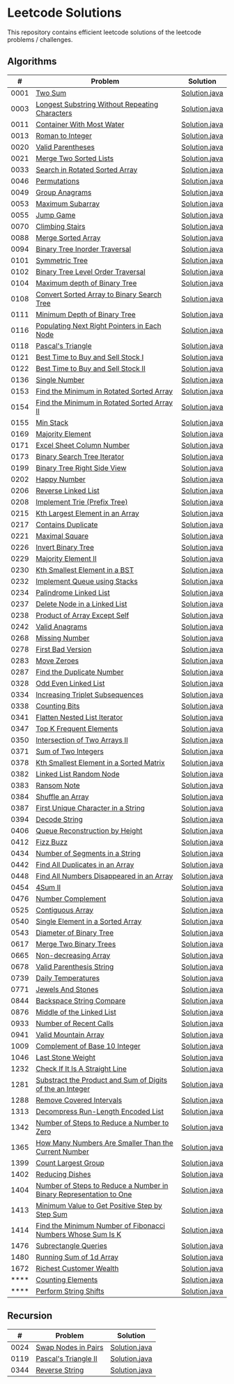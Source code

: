 # Leetcode Solutions 

This repository contains efficient leetcode solutions of the leetcode problems / challenges.

## Algorithms 

| # | Problem | Solution | 
|---| ----- | -------- |
|  0001  | [ Two Sum ](https://leetcode.com/problems/two-sum/) | [Solution.java](./algorithm/1.%20Two%20Sum/Solution.java)
|  0003  | [ Longest Substring Without Repeating Characters ](https://leetcode.com/problems/longest-substring-without-repeating-characters/) | [Solution.java](./algorithm/3.%20Longest%20Substring%20Without%20Repeating%20Characters/Solution.java)
|  0011  | [ Container With Most Water ](https://leetcode.com/problems/container-with-most-water/) | [Solution.java](./algorithm/11.%20Container%20With%20Most%20Water/Solution.java)
|  0013  | [ Roman to Integer ](https://leetcode.com/problems/roman-to-integer/) | [Solution.java](./algorithm/13.%20Roman%20to%20Integer/Solution.java)
|  0020  | [ Valid Parentheses ](https://leetcode.com/problems/valid-parentheses/) | [Solution.java](./algorithm/20.%20Valid%20Parentheses/Solution.java) 
|  0021  | [ Merge Two Sorted Lists ](https://leetcode.com/problems/merge-two-sorted-lists/) | [Solution.java](./algorithm/21.%20Merge%20Two%20Sorted%20Lists/Solution.java) 
|  0033  | [ Search in Rotated Sorted Array ](https://leetcode.com/problems/search-in-rotated-sorted-array/) | [Solution.java](./algorithm/33.%20Search%20in%20Rotated%20Sorted%20Array/Solution.java) 
|  0046  | [ Permutations ](https://leetcode.com/problems/permutations/) | [Solution.java](./algorithm/46.%20Permutations/Solution.java) 
|  0049  | [ Group Anagrams ](https://leetcode.com/problems/group-anagrams/) | [Solution.java](./algorithm/49.%20Group%20Anagrams/Solution.java)  
|  0053  | [ Maximum Subarray ](https://leetcode.com/problems/maximum-subarray/) | [Solution.java](./algorithm/53.%20Maximum%20Subarray/Solution.java)
|  0055  | [ Jump Game ](https://leetcode.com/problems/jump-game/) | [Solution.java](./algorithm/55.%20Jump%20Game/Solution.java)
|  0070  | [ Climbing Stairs ](https://leetcode.com/problems/climbing-stairs/) | [Solution.java](./algorithm/70.%20Climbing%20Stairs/Solution.java)
|  0088  | [ Merge Sorted Array ](https://leetcode.com/problems/merge-sorted-array/) | [Solution.java](./algorithm/88.%20Merge%20Sorted%20Array/Solution.java)
|  0094  | [ Binary Tree Inorder Traversal ](https://leetcode.com/problems/binary-tree-inorder-traversal/) | [Solution.java](./algorithm/94.%20Binary%20Tree%20Inorder%20Traversal/Solution.java)
|  0101  | [ Symmetric Tree ](https://leetcode.com/problems/symmetric-tree/) | [Solution.java](./algorithm/101.%20Symmetric%20Tree/Solution.java)
|  0102  | [ Binary Tree Level Order Traversal ](https://leetcode.com/problems/binary-tree-level-order-traversal/) | [Solution.java](./algorithm/102.%20Binary%20Tree%20Level%20Order%20Traversal/Solution.java)
|  0104  | [ Maximum depth of Binary Tree ](https://leetcode.com/problems/maximum-depth-of-binary-tree/) | [Solution.java](./algorithm/104.%20Maximum%20Depth%20of%20Binary%20Tree/Solution.java)
|  0108  | [ Convert Sorted Array to Binary Search Tree ](https://leetcode.com/problems/convert-sorted-array-to-binary-search-tree/) | [Solution.java](./algorithm/108.%20Convert%20Sorted%20Array%20to%20Binary%20Search%20Tree/Solution.java)
|  0111  | [ Minimum Depth of Binary Tree ](https://leetcode.com/problems/minimum-depth-of-binary-tree/) | [Solution.java](./algorithm/111.%20Minimum%20Depth%20of%20Binary%20Tree/Solution.java)
|  0116  | [ Populating Next Right Pointers in Each Node ](https://leetcode.com/problems/populating-next-right-pointers-in-each-node/) | [Solution.java](./algorithm/116.%20Populating%20Next%20Right%20Pointers%20in%20Each%20Node/Solution.java)
|  0118  | [ Pascal's Triangle ](https://leetcode.com/problems/pascals-triangle/) | [Solution.java](./algorithm/118.%20Pascal's%20Triangle/Solution.java)
|  0121  | [ Best Time to Buy and Sell Stock I ](https://leetcode.com/problems/best-time-to-buy-and-sell-stock/) | [Solution.java](./algorithm/121.%20Best%20Time%20to%20Buy%20and%20Sell%20Stock/Solution.java)
|  0122  | [ Best Time to Buy and Sell Stock II ](https://leetcode.com/problems/best-time-to-buy-and-sell-stock-ii/) | [Solution.java](./algorithm/122.%20Best%20Time%20to%20Buy%20and%20Sell%20Stock%20II/Solution.java)
|  0136  | [ Single Number ](https://leetcode.com/problems/single-number/) | [Solution.java](./algorithm/136.%20Single%20Number/Solution.java)
|  0153  | [ Find the Minimum in Rotated Sorted Array ](https://leetcode.com/problems/find-minimum-in-rotated-sorted-array/) | [Solution.java](./algorithm/153.%20Find%20Minimum%20in%20Rotated%20Sorted%20Array/Solution.java)
|  0154  | [ Find the Minimum in Rotated Sorted Array II ](https://leetcode.com/problems/find-minimum-in-rotated-sorted-array-ii/) | [Solution.java](./algorithm/154.%20Find%20Minimum%20in%20Rotated%20Sorted%20Array%20II/Solution.java)
|  0155  | [ Min Stack ](https://leetcode.com/problems/min-stack/) | [Solution.java](./algorithm/155.%20Min%20Stack/Solution.java)
|  0169  | [ Majority Element ](https://leetcode.com/problems/majority-element/) | [Solution.java](./algorithm/169.%20Majority%20Element/Solution.java)
|  0171  | [ Excel Sheet Column Number ](https://leetcode.com/problems/excel-sheet-column-number/) | [Solution.java](./algorithm/171.%20Excel%20Sheet%20Column%20Number/Solution.java)
|  0173  | [ Binary Search Tree Iterator ](https://leetcode.com/problems/binary-search-tree-iterator/) | [Solution.java](./algorithm/173.%20Binary%20Search%20Tree%20Iterator/Solution.java)
|  0199  | [ Binary Tree Right Side View ](https://leetcode.com/problems/binary-tree-right-side-view/) | [Solution.java](./algorithm/199.%20Binary%20Tree%20Right%20Side%20View/Solution.java)
|  0202  | [ Happy Number ](https://leetcode.com/problems/happy-number/) | [Solution.java](./algorithm/202.%20Happy%20Number/Solution.java)
|  0206  | [ Reverse Linked List ](https://leetcode.com/problems/reverse-linked-list/) | [Solution.java](./algorithm/206.%20Reverse%20Linked%20List/Solution.java)
|  0208  | [ Implement Trie (Prefix Tree) ](https://leetcode.com/problems/implement-trie-prefix-tree/) | [Solution.java](./algorithm/208.%20Implement%20Trie%20(Prefix%20Tree)/Solution.java)
|  0215  | [ Kth Largest Element in an Array ](https://leetcode.com/problems/kth-largest-element-in-an-array/) | [Solution.java](./algorithm/215.%20Kth%20Largest%20Element%20in%20an%20Array/Solution.java)
|  0217  | [ Contains Duplicate ](https://leetcode.com/problems/contains-duplicate/) | [Solution.java](./algorithm/217.%20Contains%20Duplicate/Solution.java)
|  0221  | [ Maximal Square ](https://leetcode.com/problems/maximal-square/) | [ Solution.java ](./algorithm/221.%20Maximal%20Square/Solution.java)
|  0226  | [ Invert Binary Tree ](https://leetcode.com/problems/invert-binary-tree/) | [ Solution.java ](./algorithm/226.%20Invert%20Binary%20Tree/Solution.java)
|  0229  | [ Majority Element II ](https://leetcode.com/problems/majority-element-ii/) | [Solution.java](./algorithm/229.%20Majority%20Element%20II/Solution.java)
|  0230  | [ Kth Smallest Element in a BST ](https://leetcode.com/problems/kth-smallest-element-in-a-bst/) | [Solution.java](./algorithm/230.%20Kth%20Smallest%20Element%20in%20a%20BST/Solution.java)
|  0232  | [ Implement Queue using Stacks ](https://leetcode.com/problems/implement-queue-using-stacks/) | [Solution.java](./algorithm/232.%20Implement%20Queue%20using%20Stacks/Solution.java)
|  0234  | [ Palindrome Linked List ](https://leetcode.com/problems/palindrome-linked-list/) | [Solution.java](./algorithm/234.%20Palindrome%20Linked%20List/Solution.java)
|  0237  | [ Delete Node in a Linked List ](https://leetcode.com/problems/delete-node-in-a-linked-list/) | [Solution.java](./algorithm/237.%20Delete%20Node%20in%20a%20Linked%20List/Solution.java)
|  0238  | [ Product of Array Except Self ](https://leetcode.com/problems/product-of-array-except-self/) | [Solution.java](./algorithm/238.%20Product%20of%20Array%20Except%20Self/Solution.java)
|  0242  | [ Valid Anagrams ](https://leetcode.com/problems/valid-anagram/) | [Solution.java](./algorithm/242.%20Valid%20Anagram/Solution.java)
|  0268  | [ Missing Number ](https://leetcode.com/problems/missing-number/) | [Solution.java](./algorithm/268.%20Missing%20Number/Solution.java)
|  0278  | [ First Bad Version ](https://leetcode.com/problems/first-bad-version/) | [Solution.java](./algorithm/278.%20First%20Bad%20Version/Solution.java)
|  0283  | [ Move Zeroes ](https://leetcode.com/problems/move-zeroes/) | [Solution.java](./algorithm/283.%20Move%20Zeroes/Solution.java)
|  0287  | [ Find the Duplicate Number ](https://leetcode.com/problems/find-the-duplicate-number/) | [Solution.java](./algorithm/287.%20Find%20the%20Duplicate%20Number/Solution.java)
|  0328  | [ Odd Even Linked List ](https://leetcode.com/problems/odd-even-linked-list/) | [Solution.java](./algorithm/328.%20Odd%20Even%20Linked%20List/Solution.java)
|  0334  | [ Increasing Triplet Subsequences ](https://leetcode.com/problems/increasing-triplet-subsequence/) | [Solution.java](./algorithm/334.%20Increasing%20Triplet%20Subsequence/Solution.java)
|  0338  | [ Counting Bits ](https://leetcode.com/problems/counting-bits/) | [Solution.java](./algorithm/338.%20Counting%20Bits/Solution.java)
|  0341  | [ Flatten Nested List Iterator ](https://leetcode.com/problems/flatten-nested-list-iterator/) | [Solution.java](./algorithm/341.%20Flatten%20Nested%20List%20Iterator/Solution.java)
|  0347  | [ Top K Frequent Elements ](https://leetcode.com/problems/top-k-frequent-elements/) | [Solution.java](./algorithm/347.%20Top%20K%20Frequent%20Elements/Solution.java)
|  0350  | [ Intersection of Two Arrays II ](https://leetcode.com/problems/intersection-of-two-arrays-ii/) | [Solution.java](./algorithm/350.%20Intersection%20of%20Two%20Arrays%20II/Solution.java)
|  0371  | [ Sum of Two Integers ](https://leetcode.com/problems/sum-of-two-integers/) | [Solution.java](./algorithm/371.%20Sum%20of%20Two%20Integers/Solution.java)
|  0378  | [ Kth Smallest Element in a Sorted Matrix ](https://leetcode.com/problems/kth-smallest-element-in-a-sorted-matrix/) | [Solution.java](./algorithm/378.%20Kth%20Smallest%20Element%20in%20a%20Sorted%20Matrix/Solution.java)
|  0382  | [ Linked List Random Node ](https://leetcode.com/problems/linked-list-random-node/) | [Solution.java](./algorithm/382.%20Linked%20List%20Random%20Node/Solution.java)
|  0383  | [ Ransom Note ](https://leetcode.com/problems/ransom-note/) | [Solution.java](./algorithm/383.%20Ransom%20Note/Solution.java)
|  0384  | [ Shuffle an Array ](https://leetcode.com/problems/shuffle-an-array/) | [Solution.java](./algorithm/384.%20Shuffle%20an%20Array/Solution.java)
|  0387  | [ First Unique Character in a String ](https://leetcode.com/problems/first-unique-character-in-a-string/) | [Solution.java](./algorithm/387.%20First%20Unique%20Character%20in%20a%20String/Solution.java)
|  0394  | [ Decode String ](https://leetcode.com/problems/decode-string/) | [Solution.java](./algorithm/394.%20Decode%20String/Solution.java)
|  0406  | [ Queue Reconstruction by Height ](https://leetcode.com/problems/queue-reconstruction-by-height/) | [Solution.java](./algorithm/406.%20Queue%20Reconstruction%20by%20Height/Solution.java)
|  0412  | [ Fizz Buzz ](https://leetcode.com/problems/fizz-buzz/) | [Solution.java](./algorithm/412.%20Fizz%20Buzz/Solution.java)
|  0434  | [ Number of Segments in a String ](https://leetcode.com/problems/number-of-segments-in-a-string/) | [Solution.java](./algorithm/434.%20Number%20of%20Segments%20in%20a%20String/Solution.java)
|  0442  | [ Find All Duplicates in an Array ](https://leetcode.com/problems/find-all-duplicates-in-an-array/) | [Solution.java](./algorithm/442.%20Find%20All%20Duplicates%20in%20an%20Array/Solution.java)
|  0448  | [ Find All Numbers Disappeared in an Array ](https://leetcode.com/problems/find-all-numbers-disappeared-in-an-array/) | [Solution.java](./algorithm/448.%20Find%20All%20Numbers%20Disappeared%20in%20an%20Array/Solution.java)
|  0454  | [ 4Sum II ](https://leetcode.com/problems/4sum-ii/) | [Solution.java](./algorithm/454.%204Sum%20II/Solution.java)
|  0476  | [ Number Complement ](https://leetcode.com/problems/number-complement/) | [Solution.java](./algorithm/476.%20Number%20Complement/Solution.java)
|  0525  | [ Contiguous Array ](https://leetcode.com/problems/contiguous-array/) | [Solution.java](./algorithm/525.%20Contiguous%20Array/Solution.java)
|  0540  | [ Single Element in a Sorted Array ](https://leetcode.com/problems/single-element-in-a-sorted-array/) | [Solution.java](./algorithm/540.%20Single%20Element%20in%20a%20Sorted%20Array/Solution.java)
|  0543  | [ Diameter of Binary Tree ](https://leetcode.com/problems/diameter-of-binary-tree/) | [Solution.java](./algorithm/543.%20Diameter%20of%20Binary%20Tree/Solution.java)
|  0617  | [ Merge Two Binary Trees ](https://leetcode.com/problems/merge-two-binary-trees/) | [Solution.java](./algorithm/617.%20Merge%20Two%20Binary%20Trees/Solution.java)
|  0665  | [ Non-decreasing Array ](https://leetcode.com/problems/non-decreasing-array/) | [Solution.java](./algorithm/665.%20Non-decreasing%20Array/Solution.java)
|  0678  | [ Valid Parenthesis String ](https://leetcode.com/problems/valid-parenthesis-string/) | [Solution.java](./algorithm/678.%20Valid%20Parenthesis%20String/Solution.java)
|  0739  | [ Daily Temperatures ](https://leetcode.com/problems/daily-temperatures/) | [Solution.java](./algorithm/739.%20Daily%20Temperatures/Solution.java)
|  0771  | [ Jewels And Stones ](https://leetcode.com/problems/jewels-and-stones/) | [Solution.java](./algorithm/771.%20Jewels%20And%20Stones/Solution.java)
|  0844  | [ Backspace String Compare ](https://leetcode.com/problems/backspace-string-compare/) | [Solution.java](./algorithm/844.%20Backspace%20String%20Compare/Solution.java)
|  0876  | [ Middle of the Linked List ](https://leetcode.com/problems/middle-of-the-linked-list/) | [Solution.java](./algorithm/876.%20Middle%20of%20the%20Linked%20List/Solution.java)
|  0933  | [ Number of Recent Calls ](https://leetcode.com/problems/number-of-recent-calls/) | [Solution.java](./algorithm/933.%20Number%20of%20Recent%20Calls/Solution.java)
|  0941  | [ Valid Mountain Array ](https://leetcode.com/problems/valid-mountain-array/) | [Solution.java](./algorithm/941.%20Valid%20Mountain%20Array/Solution.java)
|  1009  | [ Complement of Base 10 Integer ](https://leetcode.com/problems/complement-of-base-10-integer/) | [Solution.java](./algorithm/1009.%20Complement%20of%20Base%2010%20Integer/Solution.java) 
|  1046  | [ Last Stone Weight ](https://leetcode.com/problems/last-stone-weight/) | [Solution.java](./algorithm/1046.%20Last%20Stone%20Weight)
|  1232  | [ Check If It Is A Straight Line ](https://leetcode.com/problems/check-if-it-is-a-straight-line/) | [Solution.java](./algorithm/1232.%20Check%20If%20It%20Is%20a%20Straight%20Line/Solution.java)
|  1281  | [ Substract the Product and Sum of Digits of the an Integer ](https://leetcode.com/problems/subtract-the-product-and-sum-of-digits-of-an-integer/) | [Solution.java](./algorithm/1281.%20Substract%20the%20Product%20and%20Sum%20of%20Digits%20of%20the%20an%20Integer/Solution.java)
|  1288  | [ Remove Covered Intervals ](https://leetcode.com/problems/remove-covered-intervals/) | [Solution.java](./algorithm/1288.%20Remove%20Covered%20Intervals/Solution.java)
|  1313  | [ Decompress Run-Length Encoded List ](https://leetcode.com/problems/decompress-run-length-encoded-list/) | [Solution.java](./algorithm/1313.%20Decompress%20Run-Length%20Encoded%20List/Solution.java)
|  1342  | [ Number of Steps to Reduce a Number to Zero ](https://leetcode.com/problems/number-of-steps-to-reduce-a-number-to-zero/) | [Solution.java](./algorithm/1342.%20Number%20of%20Steps%20to%20Reduce%20a%20Number%20to%20Zero/Solution.java)
|  1365  | [ How Many Numbers Are Smaller Than the Current Number ](https://leetcode.com/problems/how-many-numbers-are-smaller-than-the-current-number/) | [Solution.java](./algorithm/1365.%20How%20Many%20Numbers%20Are%20Smaller%20Than%20the%20Current%20Number/Solution.java)
|  1399  | [ Count Largest Group ](https://leetcode.com/problems/count-largest-group/) | [Solution.java](./algorithm/1399.%20Count%20Largest%20Group/Solution.java)
|  1402  | [ Reducing Dishes ](https://leetcode.com/problems/reducing-dishes/) | [Solution.java](./algorithm/1402.%20Reducing%20Dishes/Solution.java)
|  1404  | [ Number of Steps to Reduce a Number in Binary Representation to One ](https://leetcode.com/problems/number-of-steps-to-reduce-a-number-in-binary-representation-to-one/) | [Solution.java](./algorithm/1404.%20Number%20of%20Steps%20to%20Reduce%20a%20Number%20in%20Binary%20Representation%20to%20One/Solution.java)
|  1413  | [ Minimum Value to Get Positive Step by Step Sum ](https://leetcode.com/problems/minimum-value-to-get-positive-step-by-step-sum/) | [Solution.java](./algorithm/1413.%20Minimum%20Value%20to%20Get%20Positive%20Step%20by%20Step%20Sum/Solution.java)
|  1414  | [ Find the Minimum Number of Fibonacci Numbers Whose Sum Is K ](https://leetcode.com/problems/find-the-minimum-number-of-fibonacci-numbers-whose-sum-is-k/) | [Solution.java ](./algorithm/1414.%20Find%20the%20Minimum%20Number%20of%20Fibonacci%20Numbers%20Whose%20Sum%20Is%20K/Solution.java)
|  1476  | [ Subrectangle Queries ](https://leetcode.com/problems/subrectangle-queries/) | [Solution.java ](./algorithm/1476.%20Subrectangle%20Queries/Solution.java)
|  1480  | [ Running Sum of 1d Array ](https://leetcode.com/problems/running-sum-of-1d-array/) | [Solution.java ](./algorithm/1480.%20Running%20Sum%20of%201d%20Array/Solution.java)
|  1672  | [ Richest Customer Wealth ](https://leetcode.com/problems/richest-customer-wealth/) | [Solution.java ](./algorithm/1672.%20Richest%20Customer%20Wealth/Solution.java)
|  ****  | [ Counting Elements ](./algorithm/Counting%20Elements/question.md) | [Solution.java](./algorithm/Counting%20Elements/Solution.java)
|  ****  | [ Perform String Shifts ](./algorithm/Perform%20String%20Shifts/question.md) |[Solution.java](./algorithm/Perform%20String%20Shifts/Solution.java)

## Recursion 

| # | Problem| Solution | 
|---| ----- | -------- |
| 0024 | [ Swap Nodes in Pairs ](https://leetcode.com/problems/swap-nodes-in-pairs/)  | [Solution.java](./recursion/24.%20Swap%20Nodes%20in%20Pairs/Solution.java) |
| 0119 | [ Pascal's Triangle II ](https://leetcode.com/problems/pascals-triangle-ii/)  | [Solution.java](./recursion/119.%20Pascal's%20Triangle%20II/Solution.java) |
| 0344 | [ Reverse String ](https://leetcode.com/problems/reverse-string/)  | [Solution.java](./recursion/344.%20Reverse%20String/Solution.java) |

